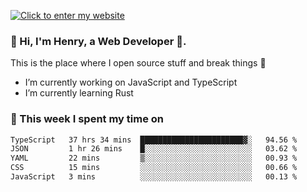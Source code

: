 [![Click to enter my website](https://github.com/zh30/zh30/assets/7930156/bb82b0df-3fb8-4136-8522-734cd2b27f6a)](https://blog.zhanghe.dev) 

### 👋 Hi, I'm Henry, a Web Developer 🚀.

This is the place where I open source stuff and break things :rofl:

- I’m currently working on JavaScript and TypeScript
- I’m currently learning Rust

### 💪 This week I spent my time on

<!--START_SECTION:waka-->

```txt
TypeScript   37 hrs 34 mins  ███████████████████████▓░   94.56 %
JSON         1 hr 26 mins    █░░░░░░░░░░░░░░░░░░░░░░░░   03.62 %
YAML         22 mins         ▒░░░░░░░░░░░░░░░░░░░░░░░░   00.93 %
CSS          15 mins         ░░░░░░░░░░░░░░░░░░░░░░░░░   00.66 %
JavaScript   3 mins          ░░░░░░░░░░░░░░░░░░░░░░░░░   00.13 %
```

<!--END_SECTION:waka-->
